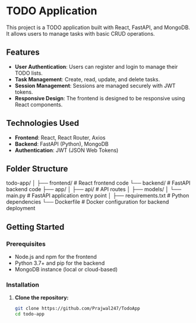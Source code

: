 # TODO Application

This project is a TODO application built with React, FastAPI, and MongoDB. It allows users to manage tasks with basic CRUD operations.

## Features

- **User Authentication**: Users can register and login to manage their TODO lists.
- **Task Management**: Create, read, update, and delete tasks.
- **Session Management**: Sessions are managed securely with JWT tokens.
- **Responsive Design**: The frontend is designed to be responsive using React components.

## Technologies Used

- **Frontend**: React, React Router, Axios
- **Backend**: FastAPI (Python), MongoDB
- **Authentication**: JWT (JSON Web Tokens)

## Folder Structure
todo-app/
│
├── frontend/ # React frontend code
└── backend/ # FastAPI backend code
    ├── app/
    │ ├── api/ # API routes
    │ ├── models/ 
    │ └── main.py # FastAPI application entry point
    │
    ├── requirements.txt # Python dependencies
    └── Dockerfile # Docker configuration for backend deployment


## Getting Started

### Prerequisites

- Node.js and npm for the frontend
- Python 3.7+ and pip for the backend
- MongoDB instance (local or cloud-based)

### Installation

1. **Clone the repository:**
   ```bash
   git clone https://github.com/Prajwal247/TodoApp
   cd todo-app

